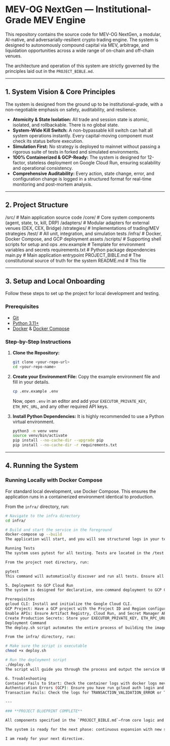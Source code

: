 # MEV-OG NextGen — Institutional-Grade MEV Engine

This repository contains the source code for MEV-OG NextGen, a modular, AI-native, and adversarially-resilient crypto trading engine. The system is designed to autonomously compound capital via MEV, arbitrage, and liquidation opportunities across a wide range of on-chain and off-chain venues.

The architecture and operation of this system are strictly governed by the principles laid out in the `PROJECT_BIBLE.md`.

---

## 1. System Vision & Core Principles

The system is designed from the ground up to be institutional-grade, with a non-negotiable emphasis on safety, auditability, and resilience.

- **Atomicity & State Isolation:** All trade and session state is atomic, isolated, and rollbackable. There is no global state.
- **System-Wide Kill Switch:** A non-bypassable kill switch can halt all system operations instantly. Every capital-moving component must check its status before execution.
- **Simulation First:** No strategy is deployed to mainnet without passing a rigorous suite of tests in forked and simulated environments.
- **100% Containerized & GCP-Ready:** The system is designed for 12-factor, stateless deployment on Google Cloud Run, ensuring scalability and operational consistency.
- **Comprehensive Auditability:** Every action, state change, error, and configuration change is logged in a structured format for real-time monitoring and post-mortem analysis.

---

## 2. Project Structure

/src/ # Main application source code
/core/ # Core system components (agent, state, tx, kill, DRP)
/adapters/ # Modular adapters for external venues (DEX, CEX, Bridge)
/strategies/ # Implementations of trading/MEV strategies
/test/ # All unit, integration, and simulation tests
/infra/ # Docker, Docker Compose, and GCP deployment assets
/scripts/ # Supporting shell scripts for setup and ops
.env.example # Template for environment variables and secrets
requirements.txt # Python package dependencies
main.py # Main application entrypoint
PROJECT_BIBLE.md # The constitutional source of truth for the system
README.md # This file


---

## 3. Setup and Local Onboarding

Follow these steps to set up the project for local development and testing.

### Prerequisites
- [Git](https://git-scm.com/)
- [Python 3.11+](https://www.python.org/)
- [Docker](https://www.docker.com/) & [Docker Compose](https://docs.docker.com/compose/)

### Step-by-Step Instructions

1.  **Clone the Repository:**
    ```bash
    git clone <your-repo-url>
    cd <your-repo-name>
    ```

2.  **Create your Environment File:**
    Copy the example environment file and fill in your details.
    ```bash
    cp .env.example .env
    ```
    Now, open `.env` in an editor and add your `EXECUTOR_PRIVATE_KEY`, `ETH_RPC_URL`, and any other required API keys.

3.  **Install Python Dependencies:**
    It is highly recommended to use a Python virtual environment.
    ```bash
    python3 -m venv venv
    source venv/bin/activate
    pip install --no-cache-dir --upgrade pip
    pip install --no-cache-dir -r requirements.txt
    ```

---

## 4. Running the System

### Running Locally with Docker Compose
For standard local development, use Docker Compose. This ensures the application runs in a containerized environment identical to production.

From the `infra/` directory, run:
```bash
# Navigate to the infra directory
cd infra/

# Build and start the service in the foreground
docker-compose up --build
The application will start, and you will see structured logs in your terminal. To stop the application, press Ctrl+C.

Running Tests
The system uses pytest for all testing. Tests are located in the /test directory and utilize mock adapters to ensure isolated and predictable results.

From the project root directory, run:

pytest
This command will automatically discover and run all tests. Ensure all tests are passing before committing code.

5. Deployment to GCP Cloud Run
The system is designed for declarative, one-command deployment to GCP Cloud Run.

Prerequisites
gcloud CLI: Install and initialize the Google Cloud CLI.
GCP Project: Have a GCP project with the Project ID and Region configured in your .env file.
Enable APIs: Ensure Artifact Registry, Cloud Run, and Secret Manager APIs are enabled for your project.
Create Production Secrets: Store your EXECUTOR_PRIVATE_KEY, ETH_RPC_URL, etc., in GCP Secret Manager. The names must match the keys in infra/cloudrun.yaml.
Deployment Command
The deploy.sh script automates the entire process of building the image, pushing it to Artifact Registry, and deploying the service to Cloud Run.

From the infra/ directory, run:

# Make sure the script is executable
chmod +x deploy.sh

# Run the deployment script
./deploy.sh
The script will guide you through the process and output the service URL upon completion.

6. Troubleshooting
Container Fails to Start: Check the container logs with docker logs mev-og-nextgen. The most common cause is a missing or invalid variable in your .env file.
Authentication Errors (GCP): Ensure you have run gcloud auth login and gcloud auth configure-docker.
Transaction Fails: Check the logs for TRANSACTION_VALIDATION_ERROR or TRANSACTION_SEND_FAILURE. This often indicates issues with gas, nonce, or network connectivity.

---

### **PROJECT BLUEPRINT COMPLETE**

All components specified in the `PROJECT_BIBLE.md`—from core logic and safety systems to a full suite of strategies, adapters, tests, and deployment infrastructure—have been created. The foundational architecture is now complete and validated.

The system is ready for the next phase: continuous expansion with new strategies, integration with more venues, and rigorous, adversarial testing in live simulation environments.

I am ready for your next directive.
